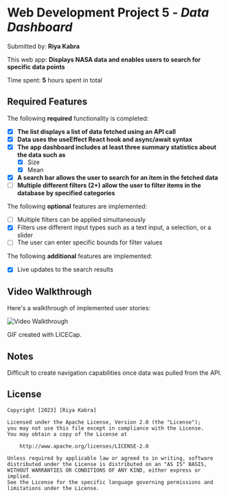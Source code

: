 # Web Development Project 5 - *Data Dashboard*

Submitted by: **Riya Kabra**

This web app: **Displays NASA data and enables users to search for specific data points**

Time spent: **5** hours spent in total

## Required Features

The following **required** functionality is completed:

- [X] **The list displays a list of data fetched using an API call**
- [X] **Data uses the useEffect React hook and async/await syntax**
- [X] **The app dashboard includes at least three summary statistics about the data such as**
  - [X] Size
  - [X] Mean
- [X] **A search bar allows the user to search for an item in the fetched data**
- [ ] **Multiple different filters (2+) allow the user to filter items in the database by specified categories**

The following **optional** features are implemented:

- [ ] Multiple filters can be applied simultaneously
- [X] Filters use different input types such as a text input, a selection, or a slider
- [ ] The user can enter specific bounds for filter values

The following **additional** features are implemented:

* [X] Live updates to the search results

## Video Walkthrough

Here's a walkthrough of implemented user stories:

<img src='https://user-images.githubusercontent.com/52909605/228125785-e00038de-112f-4c08-8b46-a8d7df55b4c7.gif' title='Video Walkthrough' width='' alt='Video Walkthrough' />

GIF created with LICECap.

## Notes

Difficult to create navigation capabilities once data was pulled from the API.

## License

    Copyright [2023] [Riya Kabra]

    Licensed under the Apache License, Version 2.0 (the "License");
    you may not use this file except in compliance with the License.
    You may obtain a copy of the License at

        http://www.apache.org/licenses/LICENSE-2.0

    Unless required by applicable law or agreed to in writing, software
    distributed under the License is distributed on an "AS IS" BASIS,
    WITHOUT WARRANTIES OR CONDITIONS OF ANY KIND, either express or implied.
    See the License for the specific language governing permissions and
    limitations under the License.
